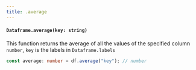 ```yaml
---
title: .average
---
```


#### `Dataframe.average(key: string)`
This function returns the average of all the values of the specified column `number`, `key` is the labels in `Dataframe.labels`

```typescript
const average: number = df.average("key"); // number
```
